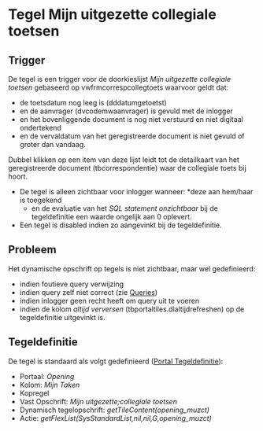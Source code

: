 # Tegel Mijn uitgezette collegiale toetsen

## Trigger

De tegel is een trigger voor de doorkieslijst _Mijn uitgezette collegiale toetsen_ gebaseerd op vwfrmcorrespcollegtoets waarvoor geldt dat:

- de toetsdatum nog leeg is (dddatumgetoetst)
- en de aanvrager (dvcodemwaanvrager) is gevuld met de inlogger
- en het bovenliggende document is nog niet verstuurd en niet digitaal ondertekend
- en de vervaldatum van het geregistreerde document is niet gevuld of groter dan vandaag.

Dubbel klikken op een item van deze lijst leidt tot de detailkaart van het geregistreerde document (tbcorrespondentie) waar de collegiale toets bij hoort.

- De tegel is alleen zichtbaar voor inlogger wanneer:
  \*deze aan hem/haar is toegekend
  - en de evaluatie van het _SQL statement onzichtbaar_ bij de tegeldefinitie een waarde ongelijk aan 0 oplevert.
- Een tegel is disabled indien zo aangevinkt bij de tegeldefinitie.

## Probleem

Het dynamische opschrift op tegels is niet zichtbaar, maar wel gedefinieerd:

- indien foutieve query verwijzing
- indien query zelf niet correct (zie [Queries](/docs/instellen_inrichten/queries.md))
- indien inlogger geen recht heeft om query uit te voeren
- indien de kolom _altijd verversen_ (tbportaltiles.dlaltijdrefreshen) op de tegeldefinitie uitgevinkt is.

## Tegeldefinitie

De tegel is standaard als volgt gedefinieerd ([Portal Tegeldefinitie](/docs/instellen_inrichten/portaldefinitie/portal_tegel.md)):

- Portaal: _Opening_
- Kolom: _Mijn Taken_
- Kopregel
- Vast Opschrift: _Mijn uitgezette;collegiale toetsen_
- Dynamisch tegelopschrift: _getTileContent(opening_muzct)_
- Actie: _getFlexList(SysStandardList,nil,nil,G,opening_muzct)_
